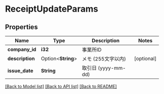 # ReceiptUpdateParams

## Properties

Name | Type | Description | Notes
------------ | ------------- | ------------- | -------------
**company_id** | **i32** | 事業所ID | 
**description** | Option<**String**> | メモ (255文字以内) | [optional]
**issue_date** | **String** | 取引日 (yyyy-mm-dd) | 

[[Back to Model list]](../README.md#documentation-for-models) [[Back to API list]](../README.md#documentation-for-api-endpoints) [[Back to README]](../README.md)



